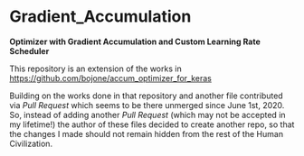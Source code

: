 # Gradient_Accumulation

**Optimizer with Gradient Accumulation and Custom Learning Rate Scheduler**

This repository is an extension of the works in https://github.com/bojone/accum_optimizer_for_keras

Building on the works done in that repository and another file contributed via *Pull Request* which seems to be there unmerged since June 1st, 2020. So, instead of adding another *Pull Request* (which may not be accepted in my lifetime!) the author of these files decided to create another repo, so that the changes I made should not remain hidden from the rest of the Human Civilization.
